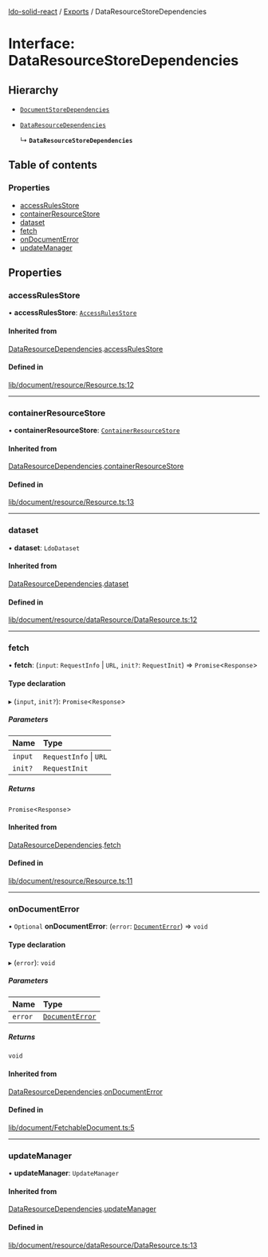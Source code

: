 [ldo-solid-react](../README.md) / [Exports](../modules.md) / DataResourceStoreDependencies

# Interface: DataResourceStoreDependencies

## Hierarchy

- [`DocumentStoreDependencies`](DocumentStoreDependencies.md)

- [`DataResourceDependencies`](DataResourceDependencies.md)

  ↳ **`DataResourceStoreDependencies`**

## Table of contents

### Properties

- [accessRulesStore](DataResourceStoreDependencies.md#accessrulesstore)
- [containerResourceStore](DataResourceStoreDependencies.md#containerresourcestore)
- [dataset](DataResourceStoreDependencies.md#dataset)
- [fetch](DataResourceStoreDependencies.md#fetch)
- [onDocumentError](DataResourceStoreDependencies.md#ondocumenterror)
- [updateManager](DataResourceStoreDependencies.md#updatemanager)

## Properties

### accessRulesStore

• **accessRulesStore**: [`AccessRulesStore`](../classes/AccessRulesStore.md)

#### Inherited from

[DataResourceDependencies](DataResourceDependencies.md).[accessRulesStore](DataResourceDependencies.md#accessrulesstore)

#### Defined in

[lib/document/resource/Resource.ts:12](https://github.com/o-development/ldo-solid-react/blob/2b81d9a/lib/document/resource/Resource.ts#L12)

___

### containerResourceStore

• **containerResourceStore**: [`ContainerResourceStore`](../classes/ContainerResourceStore.md)

#### Inherited from

[DataResourceDependencies](DataResourceDependencies.md).[containerResourceStore](DataResourceDependencies.md#containerresourcestore)

#### Defined in

[lib/document/resource/Resource.ts:13](https://github.com/o-development/ldo-solid-react/blob/2b81d9a/lib/document/resource/Resource.ts#L13)

___

### dataset

• **dataset**: `LdoDataset`

#### Inherited from

[DataResourceDependencies](DataResourceDependencies.md).[dataset](DataResourceDependencies.md#dataset)

#### Defined in

[lib/document/resource/dataResource/DataResource.ts:12](https://github.com/o-development/ldo-solid-react/blob/2b81d9a/lib/document/resource/dataResource/DataResource.ts#L12)

___

### fetch

• **fetch**: (`input`: `RequestInfo` \| `URL`, `init?`: `RequestInit`) => `Promise`<`Response`\>

#### Type declaration

▸ (`input`, `init?`): `Promise`<`Response`\>

##### Parameters

| Name | Type |
| :------ | :------ |
| `input` | `RequestInfo` \| `URL` |
| `init?` | `RequestInit` |

##### Returns

`Promise`<`Response`\>

#### Inherited from

[DataResourceDependencies](DataResourceDependencies.md).[fetch](DataResourceDependencies.md#fetch)

#### Defined in

[lib/document/resource/Resource.ts:11](https://github.com/o-development/ldo-solid-react/blob/2b81d9a/lib/document/resource/Resource.ts#L11)

___

### onDocumentError

• `Optional` **onDocumentError**: (`error`: [`DocumentError`](../classes/DocumentError.md)) => `void`

#### Type declaration

▸ (`error`): `void`

##### Parameters

| Name | Type |
| :------ | :------ |
| `error` | [`DocumentError`](../classes/DocumentError.md) |

##### Returns

`void`

#### Inherited from

[DataResourceDependencies](DataResourceDependencies.md).[onDocumentError](DataResourceDependencies.md#ondocumenterror)

#### Defined in

[lib/document/FetchableDocument.ts:5](https://github.com/o-development/ldo-solid-react/blob/2b81d9a/lib/document/FetchableDocument.ts#L5)

___

### updateManager

• **updateManager**: `UpdateManager`

#### Inherited from

[DataResourceDependencies](DataResourceDependencies.md).[updateManager](DataResourceDependencies.md#updatemanager)

#### Defined in

[lib/document/resource/dataResource/DataResource.ts:13](https://github.com/o-development/ldo-solid-react/blob/2b81d9a/lib/document/resource/dataResource/DataResource.ts#L13)

